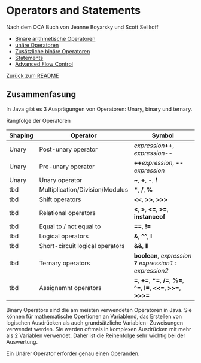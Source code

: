 # Operators and Statements

Nach dem OCA Buch von Jeanne Boyarsky und Scott Selikoff


* [Binäre arithmetische Operatoren](BinaryArithemticOperators.md)
* [unäre Operatoren](UnaryOperators.md)
* [Zusätzliche binäre Operatoren](AdditionalBinaryOperators.md)
* [Statements](JavaStatements.md)
* [Advanced Flow Control](AdvancedFlowControl.md)


[Zurück zum README](../README.md)

## Zusammenfasung
In Java gibt es 3 Ausprägungen von Operatoren: Unary, binary und ternary.

Rangfolge der Operatoren

Shaping | Operator | Symbol
----- | -------- | ------
Unary | Post-unary operator | _expression_**++**, _expression_**--**
Unary | Pre-unary operator | **++**_expression_, **--**_expression_
Unary | Unary operator | **~**, **+**, **-**, **!**
tbd | Multiplication/Division/Modulus | __*__, **/**, **%**
tbd | Shift operators | **<<**, **>>**, **>>>**
tbd | Relational operators | **<**, **>**, **<=**, **>=**, **instanceof**
tbd | Equal to / not equal to | **==**, **!=**
tbd | Logical operators | **&**, **^^**, **I** 
tbd | Short-circuit logical operators | **&&**, **II**
tbd | Ternary operators | **boolean**, _expression_ **?** _expression1_ __:__ _expression2_ 
tbd | Assignemnt operators | **=**, **+=**, __*=__, **/=**, **%=**, **^=**, **I=**, **<<=**, **>>=**, **>>>=**


Binary Operators sind die am meisten verwendeten Operatoren in Java. Sie können für mathematische
Opertionen an Variablend, das Erstellen von logischen Ausdrücken als auch grundsätzliche Variablen-
Zuweisungen verwendet werden. Sie werden oftmals in komplexen Ausdrücken mit mehr als 2 Variablen verwendet.
Daher ist die Reihenfolge sehr wichtig bei der Auswertung.

Ein Unärer Operator erforder genau einen Operanden.

 

